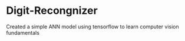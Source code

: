 # Digit-Recongnizer
Created a simple ANN model using tensorflow to learn computer vision fundamentals
